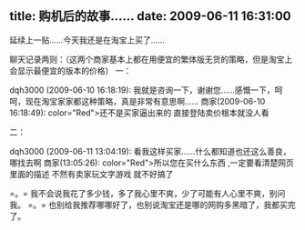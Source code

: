title: 购机后的故事……
date: 2009-06-11 16:31:00
---

延续上一贴&hellip;&hellip;今天我还是在淘宝上买了&hellip;&hellip;

 聊天记录两则：（这两个商家基本上都在用便宜的繁体版无货的策略，但是淘宝上会显示最便宜的版本的价格）
 一：

 dqh3000 (2009-06-10 16:18:19): 
 我就是咨询一下，谢谢您&hellip;&hellip;感慨一下，呵呵，现在淘宝家家都这种策略，真是非常有意思啊&hellip;&hellip;
 商家(2009-06-10 16:18:49): 
  color="Red">还不是买家逼出来的 直接登陆卖价根本就没人看

 二：

 dqh3000 (2009-06-11 13:04:19): 
 看我这样买家&hellip;&hellip;什么都知道也还这么善良，哪找去啊
 商家(13:05:26): 
  color="Red">所以您在买什么东西 ,一定要看清楚网页里面的描述
 不然有卖家玩文字游戏  就不好搞了

 =。= 我不会说我花了多少钱，多了我心里不爽，少了可能有人心里不爽，别问我。
 =。= 也别给我推荐哪哪好了，也别说淘宝还是哪的网购多黑暗了，我都买完了。
